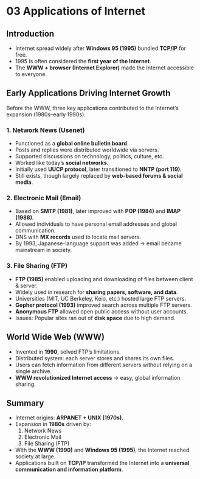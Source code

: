 # 03 Applications of Internet

## Introduction
- Internet spread widely after **Windows 95 (1995)** bundled **TCP/IP** for free.  
- 1995 is often considered the **first year of the Internet**.  
- The **WWW + browser (Internet Explorer)** made the Internet accessible to everyone.  

## Early Applications Driving Internet Growth
Before the WWW, three key applications contributed to the Internet’s expansion (1980s–early 1990s):

### 1. Network News (Usenet)
- Functioned as a **global online bulletin board**.  
- Posts and replies were distributed worldwide via servers.  
- Supported discussions on technology, politics, culture, etc.  
- Worked like today’s **social networks**.  
- Initially used **UUCP protocol**, later transitioned to **NNTP (port 119)**.  
- Still exists, though largely replaced by **web-based forums & social media**.  

### 2. Electronic Mail (Email)
- Based on **SMTP (1981)**, later improved with **POP (1984)** and **IMAP (1988)**.  
- Allowed individuals to have personal email addresses and global communication.  
- DNS with **MX records** used to locate mail servers.  
- By 1993, Japanese-language support was added → email became mainstream in society.  

### 3. File Sharing (FTP)
- **FTP (1985)** enabled uploading and downloading of files between client & server.  
- Widely used in research for **sharing papers, software, and data**.  
- Universities (MIT, UC Berkeley, Keio, etc.) hosted large FTP servers.  
- **Gopher protocol (1993)** improved search across multiple FTP servers.  
- **Anonymous FTP** allowed open public access without user accounts.  
- Issues: Popular sites ran out of **disk space** due to high demand.  

## World Wide Web (WWW)
- Invented in **1990**, solved FTP’s limitations.  
- Distributed system: each server stores and shares its own files.  
- Users can fetch information from different servers without relying on a single archive.  
- **WWW revolutionized Internet access** → easy, global information sharing.  

## Summary
- Internet origins: **ARPANET + UNIX (1970s)**.  
- Expansion in **1980s** driven by:
  1. Network News  
  2. Electronic Mail  
  3. File Sharing (FTP)  
- With the **WWW (1990)** and **Windows 95 (1995)**, the Internet reached society at large.  
- Applications built on **TCP/IP** transformed the Internet into a **universal communication and information platform**.  
